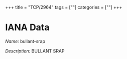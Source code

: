 +++
title = "TCP/2964"
tags = [""]
categories = [""]
+++

# IANA Data

_Name:_ bullant-srap

_Description:_ BULLANT SRAP

